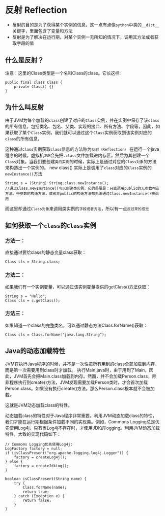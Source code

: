# 反射 Reflection
+ 反射的目的是为了获得某个实例的信息，这一点有点像`python`中类的`__dict__`关键字，里面包含了变量和方法
+ 反射是为了解决在运行期，对某个实例一无所知的情况下，调用其方法或者获取字段的值



## 什么是反射？
注意：这里的Class类型是一个名叫Class的class。它长这样:
```
public final class Class {
    private Class() {}
}
```
## 为什么叫反射
由于JVM为每个加载的`class`创建了对应的`Class`实例，并在实例中保存了该`class`的所有信息，包括类名、包名、父类、实现的接口、所有方法、字段等，因此，如果获取了某个`Class`实例，我们就可以通过这个`Class`实例获取到该实例对应的`class`的所有信息。

这种通过`Class`实例获取`class`信息的方法称为`反射（Reflection）`
在运行一个java程序的时候，虚拟机`JVM`会先把`.class`文件加载进内存区，然后为其创建一个`Class`对象。当我们要创建`类的实例`的时候，实际上是通过对应的`Class对象`的方法来构造出一个实例的。
new class() 实际上是调用了`class`对应的`Class`实例的`newInstance()`方法
```
String s = (String) String.class.newInstance();
//通过Class.newInstance()可以创建类实例，它的局限是：只能调用public的无参数构造方法。带参数的构造方法，或者非public的构造方法都无法通过Class.newInstance()被调用
```

而这里却通过`Class对象`来调用类实例的`字段或者方法`，所以有一点`反过来的感觉`

## 如何获取一个`class`的`Class`实例
### 方法一：
直接通过要给class的静态变量class获取：
```
Class cls = String.class;
```
### 方法二：
如果我们有一个实例变量，可以通过该实例变量提供的getClass()方法获取：
```
String s = "Hello";
Class cls = s.getClass();
```
### 方法三：
如果知道一个class的完整类名，可以通过静态方法Class.forName()获取：
```
Class cls = Class.forName("java.lang.String");
```

## Java的动态加载特性
JVM在执行Java程序的时候，并不是一次性把所有用到的class全部加载到内存，而是第一次需要用到class时才加载。
执行Main.java时，由于用到了Main，因此，JVM首先会把Main.class加载到内存。然而，并不会加载Person.class，除非程序执行到create()方法，JVM发现需要加载Person类时，才会首次加载Person.class。如果没有执行create()方法，那么Person.class根本就不会被加载。

这就是JVM动态加载class的特性。

动态加载class的特性对于Java程序非常重要。利用JVM动态加载class的特性，我们才能在运行期根据条件加载不同的实现类。例如，Commons Logging总是优先使用Log4j，只有当Log4j不存在时，才使用JDK的logging。利用JVM动态加载特性，大致的实现代码如下：
```
// Commons Logging优先使用Log4j:
LogFactory factory = null;
if (isClassPresent("org.apache.logging.log4j.Logger")) {
    factory = createLog4j();
} else {
    factory = createJdkLog();
}

boolean isClassPresent(String name) {
    try {
        Class.forName(name);
        return true;
    } catch (Exception e) {
        return false;
    }
}

```
